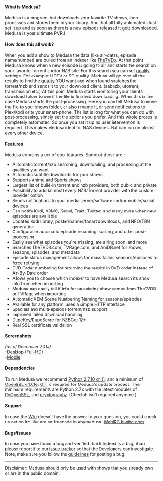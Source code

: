 #### What is Medusa?

Medusa is a program that downloads your favorite TV shows, then processes and stores them in your library.
And that all fully automated! Just set it up and as soon as there is a new episode released it gets downloaded. Medusa is your ultimate PVR.!  


#### How does this all work?
When you add a show to Medusa the data (like air-dates, episode name/number) are pulled from an indexer like [TheTVDb](http://thetvdb.com/). At that point Medusa knows when a new episode is going to air and starts the search on your favorite Torrent and/or NZB site. For this search you can set [quality](https://github.com/pyMedusa/SickRage/wiki/Quality-Settings) settings. For example: HDTV or SD quality. Medusa will go over all the results to find the [quality](https://github.com/pyMedusa/SickRage/wiki/Quality-Settings) YOU want and when found snatches the torrent/nzb and sends it to your download client. (sabnzb, utorrent, transmission etc.) At this point Medusa starts monitoring your clients download folder to see if the file is finished downloading. When this is the case Medusa starts the post-processing. Here you can tell Medusa to move the file to your shows folder, or also rename it, or send notifications to Plex/Kodi or to your smart-phone. The list is long for what you can do with post-processing, simply set the actions you prefer.
And this whole proses is completely automated. So once you set it up no user intervention is required.
This makes Medusa ideal for NAS devices. But can run on almost every other device.

#### Features

Medusa contains a ton of cool features. Some of those are :  

 - Automatic torrent/nzb searching, downloading, and processing at the qualities you want
 - Automatic subtitle downloads for your shows.
 - Supports Anime and Sports shows
 - Largest list of build-in torrent and nzb providers, both public and private
 - Possibility to add (almost) every NZB/Torrent provider with the custom provider option
 - Sends notifications to your media server/software and/or mobile/social devices
 - Can notify Kodi, XBMC, Growl, Trakt, Twitter, and many more when new episodes are available
 - Updates Kodi library, poster/banner/fanart downloads, and NFO/TBN generation
 - Configurable automatic episode renaming, sorting, and other post-processing
 - Easily see what episodes you're missing, are airing soon, and more
 - Searches TheTVDB.com, TVRage.com, and AniDB.net for shows, seasons, episodes, and metadata
 - Episode status management allows for mass failing seasons/episodes to force retrying
 - DVD Order numbering for returning the results in DVD order instead of Air-By-Date order
 - Allows you to choose which indexer to have Medusa search its show info from when importing
 - Medusa can easily tell if info for an existing show comes from TheTVDB or TVRage when importing
 - Automatic XEM Scene Numbering/Naming for seasons/episodes
 - Available for any platform, uses a simple HTTP interface
 - Specials and multi-episode torrent/nzb support
 - Improved failed download handling
 - DupeKey/DupeScore for NZBGet 12+
 - Real SSL certificate validation

#### Screenshots
_(as of December 2014)_<br/>
-[Desktop (Full-HD)](http://imgur.com/a/4fpBk)<br>
-[Mobile](http://imgur.com/a/WPyG6)

#### Dependencies  
To run Medusa we recommend [Python 2.7.10 or 11](https://www.python.org/downloads/release/python-2711/), and a minimum of [OpenSSL v.1.01e](https://www.openssl.org/source/). [GIT](https://git-scm.com/) is required for Medusa's update process. 
The minimum requirements are Python 2.7.x with the latest modules of [PyOpenSSL](https://pypi.python.org/pypi/pyOpenSSL), and [cryptography](https://pypi.python.org/pypi/cryptography). (Cheetah isn't required anymore.)  

#### Support
In case the [Wiki](https://github.com/pyMedusa/SickRage/wiki) doesn't have the answer to your question, you could check us out on irc.
We are on freenode in #pymedusa. [WebIRC kiwiirc.com](https://kiwiirc.com/client/irc.freenode.net/?theme=basic#pymedusa)

#### Bugs/Issues
In case you have found a bug and verified that it indeed is a bug, than please report it to our [issue tracker](https://github.com/pyMedusa/SickRage/issues) so that the Developers can investigate.  
Note, make sure you follow the [guidelines](https://github.com/pyMedusa/SickRage/issues#submitting-a-bugissue-ticket) for posting a bug.  

---

Disclaimer: Medusa should only be used with shows that you already own or are in the public domain.
